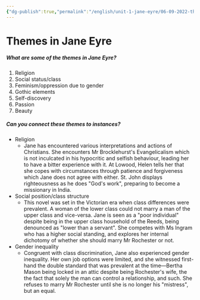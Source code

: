 ```yaml
---
{"dg-publish":true,"permalink":"/english/unit-1-jane-eyre/06-09-2022-themes-in-jane-eyre/","dgHomeLink":true,"dgPassFrontmatter":true}
---
```


# Themes in Jane Eyre
##### What are some of the themes in Jane Eyre?
1. Religion
2. Social status/class
3. Feminism/oppression due to gender
4. Gothic elements
5. Self-discovery
6. Passion
7. Beauty


##### Can you connect these themes to instances?
- Religion
	- Jane has encountered various interpretations and actions of Christians. She encounters Mr Brocklehurst's Evangelicalism which is not inculcated in his hypocritic and selfish behaviour, leading her to have a bitter experience with it. At Lowood, Helen tells her that she copes with circumstances through patience and forgiveness which Jane does not agree with either. St. John displays righteousness as he does "God's work", preparing to become a missionary in India. 
- Social position/class structure
	- This novel was set in the Victorian era when class differences were prevalent. A woman of the lower class could not marry a man of the upper class and vice-versa. Jane is seen as a "poor individual" despite being in the upper class household of the Reeds, being denounced as "lower than a servant". She competes with Ms Ingram who has a higher social standing, and explores her internal dichotomy of whether she should marry Mr Rochester or not. 
- Gender inequality
	- Congruent with class discrimination, Jane also experienced gender inequality. Her own job options were limited, and she witnessed first-hand the double standard that was prevalent at the time—Bertha Mason being locked in an attic despite being Rochester's wife, the the fact that solely the man can control a relationship, and such. She refuses to marry Mr Rochester until she is no longer his "mistress", but an equal. 
